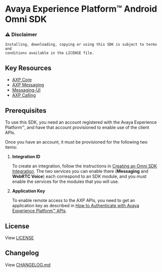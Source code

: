 # Avaya Experience Platform™ Android Omni SDK

### :warning: Disclaimer

    Installing, downloading, copying or using this SDK is subject to terms and
    conditions available in the LICENSE file.

## Key Resources
- [AXP Core](./core.md)
- [AXP Messaging](./messaging.md)
- [Messaging-UI](./messaging-ui.md)
- [AXP Calling](./calling.md)

## Prerequisites

To use this SDK, you need an account registered with the Avaya Experience
Platform™, and have that account provisioned to enable use of the client APIs.

Once you have an account, it must be provisioned for the following two items:

1. **Integration ID**

   To create an integration, follow the instructions in [Creating an Omni SDK
   Integration][omni-integration]. The two services you can enable there
   (**Messaging** and **WebRTC Voice**) each correspond to an SDK module,
   and you must enable the services for the modules that you will use.

2. **Application Key**

   To enable remote access to the AXP APIs, you need to get an application key
   as described in [How to Authenticate with Avaya Experience Platform™
   APIs][axp-auth].

## License

View [LICENSE](./LICENSE)


## Changelog

View [CHANGELOG.md](./CHANGELOG.md)

[omni-integration]: https://documentation.avaya.com/bundle/ExperiencePlatform_Administering_10/page/Creating_an_Omni_SDK_integration.html
[axp-auth]: https://developers.avayacloud.com/avaya-experience-platform/docs/how-to-authenticate-with-axp-apis

